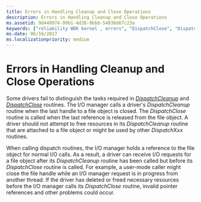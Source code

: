 ```yaml
---
title: Errors in Handling Cleanup and Close Operations
description: Errors in Handling Cleanup and Close Operations
ms.assetid: 9d449974-99b1-4d38-9bbb-54938d67c23a
keywords: ["reliability WDK kernel , errors", "DispatchClose", "DispatchCleanup", "cleanup errors WDK kernel", "close errors WDK kernel"]
ms.date: 06/16/2017
ms.localizationpriority: medium
---
```


# Errors in Handling Cleanup and Close Operations





Some drivers fail to distinguish the tasks required in [*DispatchCleanup*](https://docs.microsoft.com/windows-hardware/drivers/ddi/content/wdm/nc-wdm-driver_dispatch) and [*DispatchClose*](https://docs.microsoft.com/windows-hardware/drivers/ddi/content/wdm/nc-wdm-driver_dispatch) routines. The I/O manager calls a driver's *DispatchCleanup* routine when the last handle to a file object is closed. The *DispatchClose* routine is called when the last reference is released from the file object. A driver should not attempt to free resources in its *DispatchCleanup* routine that are attached to a file object or might be used by other *Dispatch*Xxx routines.

When calling dispatch routines, the I/O manager holds a reference to the file object for normal I/O calls. As a result, a driver can receive I/O requests for a file object after its *DispatchCleanup* routine has been called but before its *DispatchClose* routine is called. For example, a user-mode caller might close the file handle while an I/O manager request is in progress from another thread. If the driver has deleted or freed necessary resources before the I/O manager calls its *DispatchClose* routine, invalid pointer references and other problems could occur.

 

 




